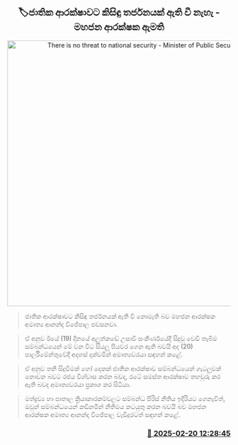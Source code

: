 <p align='center'><b><h2 align='center' title='There is no threat to national security - Minister of Public Security'>🏷ජාතික ආරක්ෂාවට කිසිඳු තර්ජනයක් ඇති වී නැහැ - මහජන ආරක්ෂක ඇමති </h2></b></p>
<p align='center'><img src='https://helakuru.sgp1.cdn.digitaloceanspaces.com/esana/images/lib/ananda-wijepala-minister-parliment.jpg' width='600' alt='There is no threat to national security - Minister of Public Security'></p>

> ජාතික ආරක්ෂාවට කිසිඳු තර්ජනයක් ඇති වී නොමැති බව මහජන ආරක්ෂක අමාත්‍ය ආනන්ද විජේපාල පවසනවා.

> ඒ අනුව ඊයේ (19) දිනයේ අලුත්කඩේ උසාවි සංකීර්ණයේදී සිදුවූ වෙඩි තැබීම සම්බන්ධයෙන් මේ වන විට සියලු පියවර ගෙන ඇති බවයි අද (20) පාර්ලිමේන්තුවේදී අදහස් දක්වමින් අමාත්‍යවරයා සඳහන් කළේ.

> ඒ අනුව තනි සිදුවීමක් හෝ දෙකක් ජාතික ආරක්ෂාව සම්බන්ධයෙන් ගැටලුවක් නොවන බවට රජය විශ්වාස කරන බවද, රටේ සමස්ත ආරක්ෂාව තහවුරු කර ඇති බවද අමාත්‍යවරයා ප්‍රකාශ කර සිටියා.

> මත්ද්‍රව්‍ය හා පාතාල ක්‍රියාකාරකම්වලට සම්බන්ධ පිරිස් නීතිය ඉදිරියට ගෙනැවිත්, ඔවුන් සම්බන්ධයෙන් කඩිනමින් නීතිමය කටයුතු කරන බවයි බව මහජන ආරක්ෂක අමාත්‍ය ආනන්ද විජේපාල වැඩිදුරටත් සඳහන් කළේ. 



<h3 align='right'><a href='https://www.helakuru.lk/esana/p/107657/'>📅 2025-02-20 12:28:45</a></h3>
